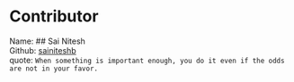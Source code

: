 <h1> Contributor </h1>

Name: ## Sai Nitesh <br>
Github: [sainiteshb](https://github.com/sainiteshb) <br>
quote: ```When something is important enough, you do it even if the odds are not in your favor.```
